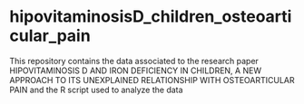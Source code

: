 # hipovitaminosisD_children_osteoarticular_pain
This repository contains the data associated to the research paper HIPOVITAMINOSIS D AND IRON DEFICIENCY IN CHILDREN, A NEW APPROACH TO ITS UNEXPLAINED RELATIONSHIP WITH OSTEOARTICULAR PAIN and the R script used to analyze the data
